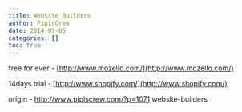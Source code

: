 ```yaml
---
title: Website Builders
author: PipisCrew
date: 2014-07-05
categories: []
toc: true
---
```


free for ever - [http://www.mozello.com/](http://www.mozello.com/)

14days trial - [http://www.shopify.com/](http://www.shopify.com/)

origin - http://www.pipiscrew.com/?p=1071 website-builders